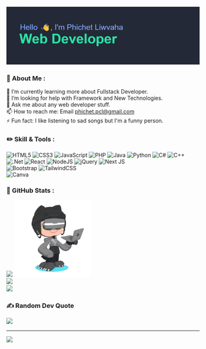 ![header](./header.png)

### 🌟 About Me :
🌱 I’m currently learning more about Fullstack Developer.<br>🤔 I’m looking for help with Framework and New Technologies.<br>💬 Ask me about any web developer stuff.<br>📫 How to reach me: Email phichet.pcl@gmail.com<br>⚡ Fun fact: I like listening to sad songs but I'm a funny person.



### ✏️ Skill & Tools :
![HTML5](https://img.shields.io/badge/html5-%23E34F26.svg?style=for-the-badge&logo=html5&logoColor=white) ![CSS3](https://img.shields.io/badge/css3-%231572B6.svg?style=for-the-badge&logo=css3&logoColor=white) ![JavaScript](https://img.shields.io/badge/javascript-%23323330.svg?style=for-the-badge&logo=javascript&logoColor=%23F7DF1E) ![PHP](https://img.shields.io/badge/php-%23777BB4.svg?style=for-the-badge&logo=php&logoColor=white) ![Java](https://img.shields.io/badge/java-%23ED8B00.svg?style=for-the-badge&logo=openjdk&logoColor=white) ![Python](https://img.shields.io/badge/python-3670A0?style=for-the-badge&logo=python&logoColor=ffdd54) ![C#](https://img.shields.io/badge/c%23-%23239120.svg?style=for-the-badge&logo=csharp&logoColor=white) ![C++](https://img.shields.io/badge/c++-%2300599C.svg?style=for-the-badge&logo=c%2B%2B&logoColor=white) <br/> ![.Net](https://img.shields.io/badge/.NET-5C2D91?style=for-the-badge&logo=.net&logoColor=white) ![React](https://img.shields.io/badge/react-%2320232a.svg?style=for-the-badge&logo=react&logoColor=%2361DAFB) ![NodeJS](https://img.shields.io/badge/node.js-6DA55F?style=for-the-badge&logo=node.js&logoColor=white)  ![jQuery](https://img.shields.io/badge/jquery-%230769AD.svg?style=for-the-badge&logo=jquery&logoColor=white) ![Next JS](https://img.shields.io/badge/Next-black?style=for-the-badge&logo=next.js&logoColor=white) <br/>
![Bootstrap](https://img.shields.io/badge/bootstrap-%238511FA.svg?style=for-the-badge&logo=bootstrap&logoColor=white) ![TailwindCSS](https://img.shields.io/badge/tailwindcss-%2338B2AC.svg?style=for-the-badge&logo=tailwind-css&logoColor=white) <br/>
 ![Canva](https://img.shields.io/badge/Canva-%2300C4CC.svg?style=for-the-badge&logo=Canva&logoColor=white)
### 🚀 GitHub Stats :
![](https://github-readme-stats.vercel.app/api?username=PCL-TUM&theme=blueberry&hide_border=false&include_all_commits=false&count_private=false) 
<img src="octocat-tum.png" width="200"><br/>
![](https://github-readme-streak-stats.herokuapp.com/?user=PCL-TUM&theme=blueberry&hide_border=false)<br/>
![](https://github-readme-stats.vercel.app/api/top-langs/?username=PCL-TUM&theme=blueberry&hide_border=false&include_all_commits=false&count_private=false&layout=compact)

### ✍️ Random Dev Quote
![](https://quotes-github-readme.vercel.app/api?type=horizontal&theme=tokyonight)

---
[![](https://visitcount.itsvg.in/api?id=PCL-TUM&icon=0&color=0)](https://visitcount.itsvg.in)

<!-- Proudly created with GPRM ( https://gprm.itsvg.in ) -->
